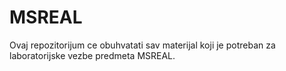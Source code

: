 # MSREAL
Ovaj repozitorijum ce obuhvatati sav materijal koji je potreban za laboratorijske vezbe predmeta MSREAL.
